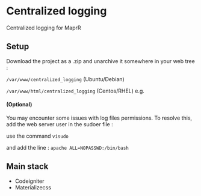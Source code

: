 # Centralized logging
Centralized logging for MaprR

## Setup
Download the project as a .zip and unarchive it somewhere in your web tree :

`/var/www/centralized_logging` (Ubuntu/Debian)

`/var/www/html/centralized_logging` (Centos/RHEL) e.g.

#### (Optional) 
You may encounter some issues with log files permissions.
To resolve this, add the web server user in the sudoer file : 

use the command  `visudo` 

and add the line : `apache ALL=NOPASSWD:/bin/bash`


## Main stack
<ul>
<li>Codeigniter</li>
<li>Materializecss</li>
</ul>
